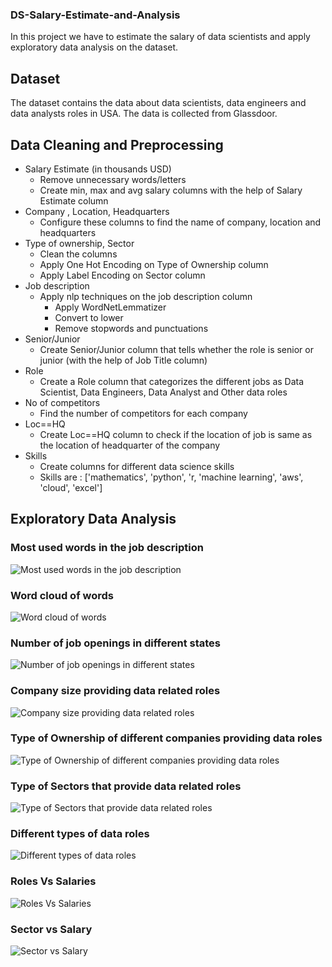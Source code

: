 ### DS-Salary-Estimate-and-Analysis
In this project we have to estimate the salary of data scientists and apply exploratory data analysis on the dataset.

## Dataset
The dataset contains the data about data scientists, data engineers and data analysts roles in USA. 
The data is collected from Glassdoor. 

## Data Cleaning and Preprocessing
- Salary Estimate (in thousands USD)
  - Remove unnecessary words/letters
  - Create min, max and avg salary columns with the help of Salary Estimate column
- Company , Location, Headquarters
  - Configure these columns to find the name of company, location and headquarters
- Type of ownership, Sector
  - Clean the columns
  - Apply One Hot Encoding on Type of Ownership column
  - Apply Label Encoding on Sector column
- Job description
  - Apply nlp techniques on the job description column
    - Apply WordNetLemmatizer
    - Convert to lower
    - Remove stopwords and punctuations
- Senior/Junior
  - Create Senior/Junior column that tells whether the role is senior or junior (with the help of Job Title column)
- Role
  - Create a Role column that categorizes the different jobs as Data Scientist, Data Engineers, Data Analyst and Other data roles
- No of competitors
  - Find the number of competitors for each company
- Loc==HQ
  - Create Loc==HQ column to check if the location of job is same as the location of headquarter of the company
- Skills
  - Create columns for different data science skills
  - Skills are : ['mathematics', 'python', 'r, 'machine learning', 'aws', 'cloud', 'excel']

## Exploratory Data Analysis
### Most used words in the job description
![Most used words in the job description](https://github.com/the-vergil/DS-Salary-Estimate-and-Analysis/blob/master/images/words.png)

### Word cloud of words
![Word cloud of words](https://github.com/the-vergil/DS-Salary-Estimate-and-Analysis/blob/master/images/word_cloud.png)

### Number of job openings in different states
![Number of job openings in different states](https://github.com/the-vergil/DS-Salary-Estimate-and-Analysis/blob/master/images/location.png)

### Company size providing data related roles
![Company size providing data related roles](https://github.com/the-vergil/DS-Salary-Estimate-and-Analysis/blob/master/images/size.png)

### Type of Ownership of different companies providing data roles
![Type of Ownership of different companies providing data roles](https://github.com/the-vergil/DS-Salary-Estimate-and-Analysis/blob/master/images/ownership.png)

### Type of Sectors that provide data related roles
![Type of Sectors that provide data related roles](https://github.com/the-vergil/DS-Salary-Estimate-and-Analysis/blob/master/images/sector.png)

### Different types of data roles
![Different types of data roles](https://github.com/the-vergil/DS-Salary-Estimate-and-Analysis/blob/master/images/role.png)

### Roles Vs Salaries
![Roles Vs Salaries](https://github.com/the-vergil/DS-Salary-Estimate-and-Analysis/blob/master/images/rolesVSsalaries.png)

### Sector vs Salary
![Sector vs Salary](https://github.com/the-vergil/DS-Salary-Estimate-and-Analysis/blob/master/images/sectorvssalary.png)
